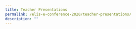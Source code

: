 ```yaml
---
title: Teacher Presentations
permalink: /elis-e-conference-2020/teacher-presentations/
description: ""
---
```

